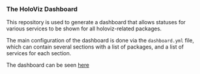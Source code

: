 ### The HoloViz Dashboard

This repository is used to generate a dashboard that allows statuses for various
services to be shown for all holoviz-related packages.

The main configuration of the dashboard is done via the ``dashboard.yml`` file,
which can contain several sections with a list of packages, and a list of services for each
section.

The dashboard can be seen [here](http://status.pyviz.org)
